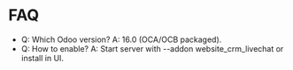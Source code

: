 # FAQ

- Q: Which Odoo version? A: 16.0 (OCA/OCB packaged).
- Q: How to enable? A: Start server with --addon website_crm_livechat or install in UI.
